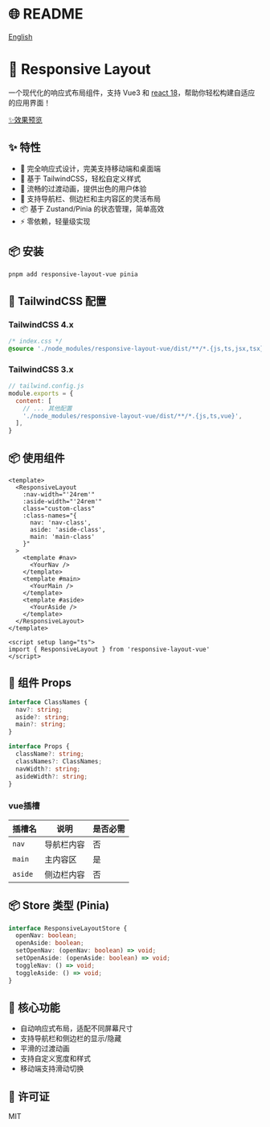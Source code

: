 # 🌐 README
[English](./README.en.md)

# 🎯 Responsive Layout

一个现代化的响应式布局组件，支持 Vue3 和 [react 18](https://www.npmjs.com/package/responsive-layout-react)，帮助你轻松构建自适应的应用界面！

[✨效果预览](https://ferretangel.github.io/responsive-layout/)

## ✨ 特性

- 📱 完全响应式设计，完美支持移动端和桌面端
- 🎨 基于 TailwindCSS，轻松自定义样式
- 🔄 流畅的过渡动画，提供出色的用户体验
- 🎯 支持导航栏、侧边栏和主内容区的灵活布局
- 📦 基于 Zustand/Pinia 的状态管理，简单高效
- ⚡️ 零依赖，轻量级实现

## 📦 安装
```bash
pnpm add responsive-layout-vue pinia

```


## 🎨 TailwindCSS 配置

### TailwindCSS 4.x

```css
/* index.css */
@source './node_modules/responsive-layout-vue/dist/**/*.{js,ts,jsx,tsx}'; 
```

### TailwindCSS 3.x

```js
// tailwind.config.js
module.exports = {
  content: [
    // ... 其他配置
    './node_modules/responsive-layout-vue/dist/**/*.{js,ts,vue}', 
  ],
}
```


## 📦 使用组件

```vue
<template>
  <ResponsiveLayout
    :nav-width="'24rem'"
    :aside-width="'24rem'"
    class="custom-class"
    :class-names="{
      nav: 'nav-class',
      aside: 'aside-class',
      main: 'main-class'
    }"
  >
    <template #nav>
      <YourNav />
    </template>
    <template #main>
      <YourMain />
    </template>
    <template #aside>
      <YourAside />
    </template>
  </ResponsiveLayout>
</template>

<script setup lang="ts">
import { ResponsiveLayout } from 'responsive-layout-vue'
</script>
```

## 🎯 组件 Props

```ts
interface ClassNames {
  nav?: string;
  aside?: string;
  main?: string;
}

interface Props {
  className?: string;
  classNames?: ClassNames;
  navWidth?: string;
  asideWidth?: string;
}
```

### vue插槽

| 插槽名 | 说明 | 是否必需 |
|--------|------|----------|
| `nav` | 导航栏内容 | 否 |
| `main` | 主内容区 | 是 |
| `aside` | 侧边栏内容 | 否 |

## 📦 Store 类型 (Pinia)

```ts
interface ResponsiveLayoutStore {
  openNav: boolean;
  openAside: boolean;
  setOpenNav: (openNav: boolean) => void;
  setOpenAside: (openAside: boolean) => void;
  toggleNav: () => void;
  toggleAside: () => void;
}
```

## 🎯 核心功能

- 自动响应式布局，适配不同屏幕尺寸
- 支持导航栏和侧边栏的显示/隐藏
- 平滑的过渡动画
- 支持自定义宽度和样式
- 移动端支持滑动切换


## 📄 许可证
MIT

